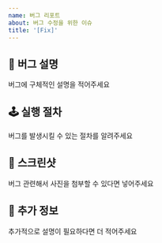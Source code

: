 ```yaml
---
name: 버그 리포트
about: 버그 수정을 위한 이슈
title: '[Fix]'
---
```


## 🚨 버그 설명

버그에 구체적인 설명을 적어주세요

## 🕹 실행 절차

버그를 발생시킬 수 있는 절차를 알려주세요

## 📸 스크린샷

버그 관련해서 사진을 첨부할 수 있다면 넣어주세요

## 🔎 추가 정보

추가적으로 설명이 필요하다면 더 적어주세요
